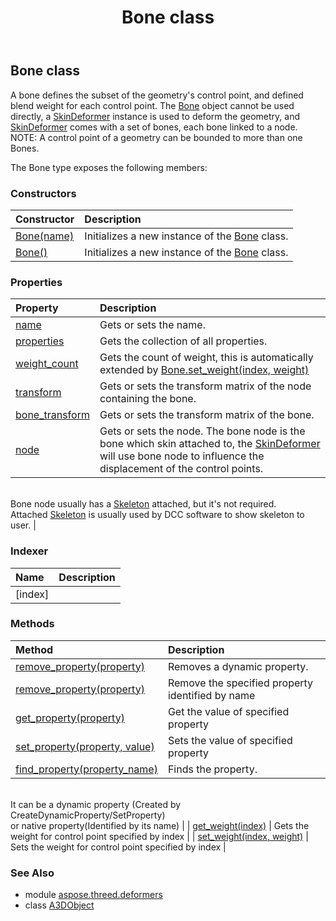 ﻿---
title: Bone class
second_title: Aspose.3D for Python via .NET API References
description: 
type: docs
weight: 10
url: /python-net/aspose.threed.deformers/bone/
is_root: false
---

## Bone class

A bone defines the subset of the geometry's control point, and defined blend weight for each control point.
            The [Bone](/3d/python-net/aspose.threed.deformers/bone) object cannot be used directly, a [SkinDeformer](/3d/python-net/aspose.threed.deformers/skindeformer) instance is used to deform the geometry, and [SkinDeformer](/3d/python-net/aspose.threed.deformers/skindeformer) comes with a set of bones, each bone linked to a node.
            NOTE: A control point of a geometry can be bounded to more than one Bones.



The Bone type exposes the following members:

### Constructors
| Constructor | Description |
| :- | :- |
| [Bone(name)](/3d/python-net/aspose.threed.deformers/bone/__init__/#str) | Initializes a new instance of the [Bone](/3d/python-net/aspose.threed.deformers/bone) class. |
| [Bone()](/3d/python-net/aspose.threed.deformers/bone/__init__/#) | Initializes a new instance of the [Bone](/3d/python-net/aspose.threed.deformers/bone) class. |


### Properties
| Property | Description |
| :- | :- |
| [name](/3d/python-net/aspose.threed.deformers/bone/name) | Gets or sets the name. |
| [properties](/3d/python-net/aspose.threed.deformers/bone/properties) | Gets the collection of all properties. |
| [weight_count](/3d/python-net/aspose.threed.deformers/bone/weight_count) | Gets the count of weight, this is automatically extended by [Bone.set_weight(index, weight)](/3d/python-net/aspose.threed.deformers/bone/set_weight) |
| [transform](/3d/python-net/aspose.threed.deformers/bone/transform) | Gets or sets the transform matrix of the node containing the bone. |
| [bone_transform](/3d/python-net/aspose.threed.deformers/bone/bone_transform) | Gets or sets the transform matrix of the bone. |
| [node](/3d/python-net/aspose.threed.deformers/bone/node) | Gets or sets the node. The bone node is the bone which skin attached to, the [SkinDeformer](/3d/python-net/aspose.threed.deformers/skindeformer) will use bone node to influence the displacement of the control points.<br/>            Bone node usually has a [Skeleton](/3d/python-net/aspose.threed.entities/skeleton) attached, but it's not required.<br/>            Attached [Skeleton](/3d/python-net/aspose.threed.entities/skeleton) is usually used by DCC software to show skeleton to user. |


### Indexer
| Name | Description |
| :- | :- |
| [index] |  |


### Methods
| Method | Description |
| :- | :- |
| [remove_property(property)](/3d/python-net/aspose.threed.deformers/bone/remove_property/#Property) | Removes a dynamic property. |
| [remove_property(property)](/3d/python-net/aspose.threed.deformers/bone/remove_property/#str) | Remove the specified property identified by name |
| [get_property(property)](/3d/python-net/aspose.threed.deformers/bone/get_property/#str) | Get the value of specified property |
| [set_property(property, value)](/3d/python-net/aspose.threed.deformers/bone/set_property/#str-any) | Sets the value of specified property |
| [find_property(property_name)](/3d/python-net/aspose.threed.deformers/bone/find_property/#str) | Finds the property.<br/>            It can be a dynamic property (Created by CreateDynamicProperty/SetProperty) <br/>            or native property(Identified by its name) |
| [get_weight(index)](/3d/python-net/aspose.threed.deformers/bone/get_weight/#int) | Gets the weight for control point specified by index |
| [set_weight(index, weight)](/3d/python-net/aspose.threed.deformers/bone/set_weight/#int-float) | Sets the weight for control point specified by index |


### See Also

* module [aspose.threed.deformers](../)
* class [A3DObject](/3d/python-net/aspose.threed.deformers/a3dobject)
